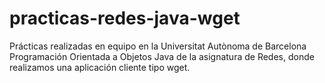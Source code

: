 # practicas-redes-java-wget
Prácticas realizadas en equipo en la Universitat Autònoma de Barcelona Programación Orientada a Objetos Java de la asignatura de Redes, donde realizamos una aplicación cliente tipo wget.
